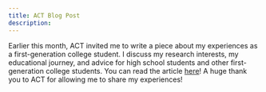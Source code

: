 ```yaml
---
title: ACT Blog Post
description:
---
```


Earlier this month, ACT invited me to write a piece about my experiences as a first-generation college student. I discuss my research interests, my educational journey, and advice for high school students and other first-generation college students. You can read the article [here](https://equityinlearning.act.org/equity-in-action/guest-blog-dont-be-afraid-to-ask-questions/)! A huge thank you to ACT for allowing me to share my experiences! 
